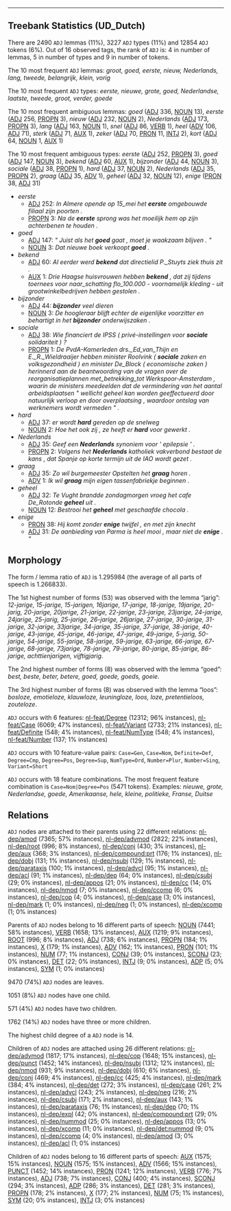 

--------------------------------------------------------------------------------

## Treebank Statistics (UD_Dutch)

There are 2490 `ADJ` lemmas (11%), 3227 `ADJ` types (11%) and 12854 `ADJ` tokens (6%).
Out of 16 observed tags, the rank of `ADJ` is: 4 in number of lemmas, 5 in number of types and 9 in number of tokens.

The 10 most frequent `ADJ` lemmas: <em>groot, goed, eerste, nieuw, Nederlands, lang, tweede, belangrijk, klein, vorig</em>

The 10 most frequent `ADJ` types:  <em>eerste, nieuwe, grote, goed, Nederlandse, laatste, tweede, groot, verder, goede</em>

The 10 most frequent ambiguous lemmas: <em>goed</em> ([ADJ]() 336, [NOUN]() 13), <em>eerste</em> ([ADJ]() 256, [PROPN]() 3), <em>nieuw</em> ([ADJ]() 232, [NOUN]() 2), <em>Nederlands</em> ([ADJ]() 173, [PROPN]() 3), <em>lang</em> ([ADJ]() 163, [NOUN]() 1), <em>snel</em> ([ADJ]() 86, [VERB]() 1), <em>heel</em> ([ADV]() 106, [ADJ]() 71), <em>sterk</em> ([ADJ]() 71, [AUX]() 1), <em>zeker</em> ([ADJ]() 70, [PRON]() 11, [INTJ]() 2), <em>kort</em> ([ADJ]() 64, [NOUN]() 1, [AUX]() 1)

The 10 most frequent ambiguous types:  <em>eerste</em> ([ADJ]() 252, [PROPN]() 3), <em>goed</em> ([ADJ]() 147, [NOUN]() 3), <em>bekend</em> ([ADJ]() 60, [AUX]() 1), <em>bijzonder</em> ([ADJ]() 44, [NOUN]() 3), <em>sociale</em> ([ADJ]() 38, [PROPN]() 1), <em>hard</em> ([ADJ]() 37, [NOUN]() 2), <em>Nederlands</em> ([ADJ]() 35, [PROPN]() 2), <em>graag</em> ([ADJ]() 35, [ADV]() 1), <em>geheel</em> ([ADJ]() 32, [NOUN]() 12), <em>enige</em> ([PRON]() 38, [ADJ]() 31)


* <em>eerste</em>
  * [ADJ]() 252: <em>In Almere opende op 15_mei het <b>eerste</b> omgebouwde filiaal zijn poorten .</em>
  * [PROPN]() 3: <em>Na de <b>eerste</b> sprong was het moeilijk hem op zijn achterbenen te houden .</em>
* <em>goed</em>
  * [ADJ]() 147: <em>" Juist als het <b>goed</b> gaat , moet je waakzaam blijven . "</em>
  * [NOUN]() 3: <em>Dat nieuwe boek verkoopt <b>goed</b> .</em>
* <em>bekend</em>
  * [ADJ]() 60: <em>Al eerder werd <b>bekend</b> dat directielid P._Stuyts ziek thuis zit .</em>
  * [AUX]() 1: <em>Drie Haagse huisvrouwen hebben <b>bekend</b> , dat zij tijdens toernees voor naar_schatting flo_100.000 - voornamelijk kleding - uit grootwinkelbedrijven hebben gestolen .</em>
* <em>bijzonder</em>
  * [ADJ]() 44: <em><b>bijzonder</b> veel dieren</em>
  * [NOUN]() 3: <em>De hoogleraar blijft echter de eigenlijke voorzitter en behartigt in het <b>bijzonder</b> onderwijszaken .</em>
* <em>sociale</em>
  * [ADJ]() 38: <em>Wie financiert de IPSS ( privé-instellingen voor <b>sociale</b> solidariteit ) ?</em>
  * [PROPN]() 1: <em>De PvdA-Kamerleden drs._Ed_van_Thijn en E._R._Wieldraaijer hebben minister Roolvink ( <b>sociale</b> zaken en volksgezondheid ) en minister De_Block ( economische zaken ) herinnerd aan de beantwoording van de vragen over de reorganisatieplannen met_betrekking_tot Werkspoor-Amsterdam , waarin de ministers meedeelden dat de vermindering van het aantal arbeidsplaatsen " wellicht geheel kan worden geeffectueerd door natuurlijk verloop en door overplaatsing , waardoor ontslag van werknemers wordt vermeden " .</em>
* <em>hard</em>
  * [ADJ]() 37: <em>er wordt <b>hard</b> gereden op de snelweg</em>
  * [NOUN]() 2: <em>Hoe het ook zij , ze heeft er <b>hard</b> voor gewerkt .</em>
* <em>Nederlands</em>
  * [ADJ]() 35: <em>Geef een <b>Nederlands</b> synoniem voor ' epilepsie ' .</em>
  * [PROPN]() 2: <em>Volgens het <b>Nederlands</b> katholiek vakverbond bestaat de kans , dat Spanje op korte termijn uit de IAO wordt gezet .</em>
* <em>graag</em>
  * [ADJ]() 35: <em>Zo wil burgemeester Opstelten het <b>graag</b> horen .</em>
  * [ADV]() 1: <em>Ik wil <b>graag</b> mijn eigen tassenfabriekje beginnen .</em>
* <em>geheel</em>
  * [ADJ]() 32: <em>Te Vught brandde zondagmorgen vroeg het cafe De_Rotonde <b>geheel</b> uit .</em>
  * [NOUN]() 12: <em>Bestrooi het <b>geheel</b> met geschaafde chocola .</em>
* <em>enige</em>
  * [PRON]() 38: <em>Hij komt zonder <b>enige</b> twijfel , en met zijn knecht</em>
  * [ADJ]() 31: <em>De aanbieding van Parma is heel mooi , maar niet de <b>enige</b> . "</em>

## Morphology

The form / lemma ratio of `ADJ` is 1.295984 (the average of all parts of speech is 1.266833).

The 1st highest number of forms (53) was observed with the lemma “jarig”: <em>12-jarige, 15-jarige, 15-jarigen, 16jarige, 17-jarige, 18-jarige, 19jarige, 20-jarig, 20-jarige, 20jarige, 21-jarige, 22-jarige, 23-jarige, 23jarige, 24-jarige, 24jarige, 25-jarig, 25-jarige, 26-jarige, 26jarige, 27-jarige, 30-jarige, 31-jarige, 32-jarige, 33jarige, 34-jarige, 35-jarige, 37-jarige, 38-jarige, 40-jarige, 43-jarige, 45-jarige, 46-jarige, 47-jarige, 49-jarige, 5-jarig, 50-jarige, 54-jarige, 55-jarige, 58-jarige, 59-jarige, 63-jarige, 66-jarige, 67-jarige, 68-jarige, 73jarige, 78-jarige, 79-jarige, 80-jarige, 85-jarige, 86-jarige, achttienjarigen, vijftigjarig</em>.

The 2nd highest number of forms (8) was observed with the lemma “goed”: <em>best, beste, beter, betere, goed, goede, goeds, goeie</em>.

The 3rd highest number of forms (8) was observed with the lemma “loos”: <em>bosloze, emotieloze, klauwloze, leuningloze, loos, loze, pretentieloos, zouteloze</em>.

`ADJ` occurs with 6 features: [nl-feat/Degree]() (12312; 96% instances), [nl-feat/Case]() (6069; 47% instances), [nl-feat/Variant]() (2733; 21% instances), [nl-feat/Definite]() (548; 4% instances), [nl-feat/NumType]() (548; 4% instances), [nl-feat/Number]() (137; 1% instances)

`ADJ` occurs with 10 feature-value pairs: `Case=Gen`, `Case=Nom`, `Definite=Def`, `Degree=Cmp`, `Degree=Pos`, `Degree=Sup`, `NumType=Ord`, `Number=Plur`, `Number=Sing`, `Variant=Short`

`ADJ` occurs with 18 feature combinations.
The most frequent feature combination is `Case=Nom|Degree=Pos` (5471 tokens).
Examples: <em>nieuwe, grote, Nederlandse, goede, Amerikaanse, hele, kleine, politieke, Franse, Duitse</em>


## Relations

`ADJ` nodes are attached to their parents using 22 different relations: [nl-dep/amod]() (7365; 57% instances), [nl-dep/advmod]() (2822; 22% instances), [nl-dep/root]() (996; 8% instances), [nl-dep/conj]() (430; 3% instances), [nl-dep/aux]() (368; 3% instances), [nl-dep/compound:prt]() (176; 1% instances), [nl-dep/dobj]() (131; 1% instances), [nl-dep/nsubj]() (129; 1% instances), [nl-dep/parataxis]() (100; 1% instances), [nl-dep/advcl]() (95; 1% instances), [nl-dep/acl]() (91; 1% instances), [nl-dep/dep]() (64; 0% instances), [nl-dep/csubj]() (29; 0% instances), [nl-dep/appos]() (21; 0% instances), [nl-dep/cc]() (14; 0% instances), [nl-dep/nmod]() (7; 0% instances), [nl-dep/ccomp]() (6; 0% instances), [nl-dep/cop]() (4; 0% instances), [nl-dep/case]() (3; 0% instances), [nl-dep/mark]() (1; 0% instances), [nl-dep/neg]() (1; 0% instances), [nl-dep/xcomp]() (1; 0% instances)

Parents of `ADJ` nodes belong to 16 different parts of speech: [NOUN]() (7441; 58% instances), [VERB]() (1658; 13% instances), [AUX]() (1219; 9% instances), [ROOT]() (996; 8% instances), [ADJ]() (738; 6% instances), [PROPN]() (184; 1% instances), [X]() (179; 1% instances), [ADV]() (162; 1% instances), [PRON]() (101; 1% instances), [NUM]() (77; 1% instances), [CONJ]() (39; 0% instances), [SCONJ]() (23; 0% instances), [DET]() (22; 0% instances), [INTJ]() (9; 0% instances), [ADP]() (5; 0% instances), [SYM]() (1; 0% instances)

9470 (74%) `ADJ` nodes are leaves.

1051 (8%) `ADJ` nodes have one child.

571 (4%) `ADJ` nodes have two children.

1762 (14%) `ADJ` nodes have three or more children.

The highest child degree of a `ADJ` node is 14.

Children of `ADJ` nodes are attached using 26 different relations: [nl-dep/advmod]() (1817; 17% instances), [nl-dep/cop]() (1648; 15% instances), [nl-dep/punct]() (1452; 14% instances), [nl-dep/nsubj]() (1312; 12% instances), [nl-dep/nmod]() (931; 9% instances), [nl-dep/dobj]() (610; 6% instances), [nl-dep/conj]() (469; 4% instances), [nl-dep/cc]() (425; 4% instances), [nl-dep/mark]() (384; 4% instances), [nl-dep/det]() (272; 3% instances), [nl-dep/case]() (261; 2% instances), [nl-dep/advcl]() (243; 2% instances), [nl-dep/neg]() (216; 2% instances), [nl-dep/csubj]() (171; 2% instances), [nl-dep/aux]() (143; 1% instances), [nl-dep/parataxis]() (76; 1% instances), [nl-dep/dep]() (70; 1% instances), [nl-dep/expl]() (42; 0% instances), [nl-dep/compound:prt]() (29; 0% instances), [nl-dep/nummod]() (25; 0% instances), [nl-dep/appos]() (13; 0% instances), [nl-dep/xcomp]() (11; 0% instances), [nl-dep/det:nummod]() (9; 0% instances), [nl-dep/ccomp]() (4; 0% instances), [nl-dep/amod]() (3; 0% instances), [nl-dep/acl]() (1; 0% instances)

Children of `ADJ` nodes belong to 16 different parts of speech: [AUX]() (1575; 15% instances), [NOUN]() (1575; 15% instances), [ADV]() (1566; 15% instances), [PUNCT]() (1452; 14% instances), [PRON]() (1241; 12% instances), [VERB]() (776; 7% instances), [ADJ]() (738; 7% instances), [CONJ]() (400; 4% instances), [SCONJ]() (294; 3% instances), [ADP]() (286; 3% instances), [DET]() (281; 3% instances), [PROPN]() (178; 2% instances), [X]() (177; 2% instances), [NUM]() (75; 1% instances), [SYM]() (20; 0% instances), [INTJ]() (3; 0% instances)

